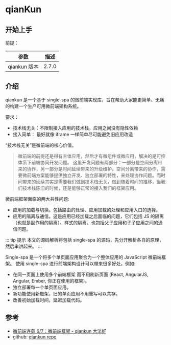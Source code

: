# qianKun

## 开始上手

前提：

| 参数         | 描述  |
| ------------ | ----- |
| qiankun 版本 | 2.7.0 |

## 介绍

qiankun 是一个基于 single-spa 的微前端实现库，旨在帮助大家能更简单、无痛的构建一个生产可用微前端架构系统。

要求：

- 技术栈无关：不限制接入应用的技术栈，应用之间没有隐性依赖
- 接入简单： 最好就像 iframe 一样简单尽可能避免旧应用改造

“技术栈无关”是微前端的核心价值。

> 微前端的前提还是得有主体应用，然后才有微组件或微应用，解决的是可控体系下前端协同开发问题。
> 这里开发问题有两部分：一部分是空间分离带来的协作，另一部分是时间延续带来的升级维护。空间分离带来的协作，需要微前端方案能够提供独立开发、独立部署的特性，来处理协作问题。而时间带来的延续其实是需要我们做到技术栈无关，做到随着时间的推移，当我们技术栈陈旧的时候，还是能够正常的接入我们的框架应用。

微前端框架面临的两大共性问题:

- 应用的加载与切换。包括路由的处理、应用加载的处理和应用入口的选择。
- 应用的隔离与通信。这是应用已经加载之后面临的问题，它们包括 JS 的隔离（也就是副作用的隔离）、样式的隔离、也包括父子应用和子子应用之间的通信问题。

::: tip 提示
本文的源码解析将包括 single-spa 的源码，先分开解析各自的原理，然后串讲起来。
:::

Single-spa 是一个将多个单页面应用聚合为一个整体应用的 JavaScript 微前端框架。 使用 single-spa 进行前端架构设计可以带来很多好处，例如:

- 在同一页面上使用多个前端框架 而不用刷新页面 (React, AngularJS, Angular, Ember, 你正在使用的框架)。
- 独立部署每一个单页面应用。
- 新功能使用新框架，旧的单页应用不用重写可以共存。
- 改善初始加载时间，延迟加载代码。

## 参考

- [微前端连载 6/7：微前端框架 - qiankun 大法好](https://juejin.cn/post/6846687602439897101#heading-22)
- github: [qiankun repo](https://github.com/umijs/qiankun)